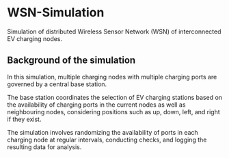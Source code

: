 # WSN-Simulation
Simulation of distributed Wireless Sensor Network (WSN) of interconnected EV charging nodes.

## Background of the simulation
In this simulation, multiple charging nodes with multiple charging ports are governed by a central base station. 

The base station coordinates the selection of EV charging stations based on the availability of charging ports in the current nodes as well as neighbouring nodes, considering positions such as up, down, left, and right if they exist. 

The simulation involves randomizing the availability of ports in each charging node at regular intervals, conducting checks, and logging the resulting data for analysis.
